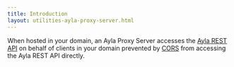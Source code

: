 ```yaml
---
title: Introduction
layout: utilities-ayla-proxy-server.html
---
```


When hosted in your domain, an Ayla Proxy Server accesses the [Ayla REST API](https://developer.aylanetworks.com/apibrowser) on behalf of clients in your domain prevented by [CORS](https://en.wikipedia.org/wiki/Cross-origin_resource_sharing) from accessing the Ayla REST API directly.